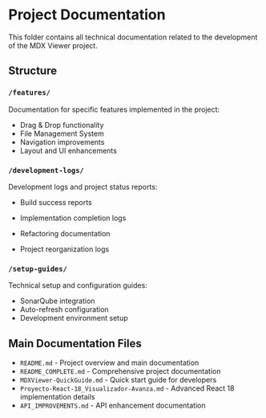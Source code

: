 # Project Documentation

This folder contains all technical documentation related to the development of the MDX Viewer project.

## Structure

### `/features/`

Documentation for specific features implemented in the project:

-   Drag & Drop functionality
-   File Management System
-   Navigation improvements
-   Layout and UI enhancements

### `/development-logs/`

Development logs and project status reports:

-   Build success reports
-   Implementation completion logs

-   Refactoring documentation

-   Project reorganization logs

### `/setup-guides/`

Technical setup and configuration guides:

-   SonarQube integration
-   Auto-refresh configuration
-   Development environment setup

## Main Documentation Files

-   `README.md` - Project overview and main documentation
-   `README_COMPLETE.md` - Comprehensive project documentation
-   `MDXViewer-QuickGuide.md` - Quick start guide for developers
-   `Proyecto-React-18_Visualizador-Avanza.md` - Advanced React 18 implementation details
-   `API_IMPROVEMENTS.md` - API enhancement documentation

